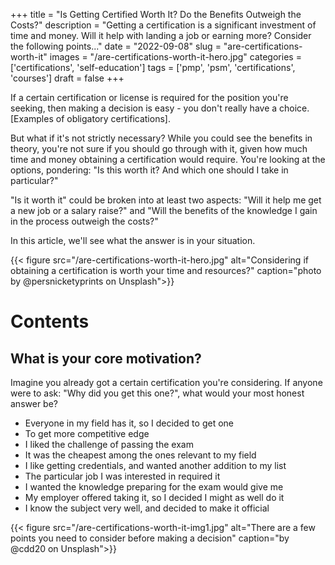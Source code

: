 +++
title = "Is Getting Certified Worth It? Do the Benefits Outweigh the Costs?"
description = "Getting a certification is a significant investment of time and money. Will it help with landing a job or earning more? Consider the following points..."
date = "2022-09-08"
slug = "are-certifications-worth-it"
images = "/are-certifications-worth-it-hero.jpg"
categories = ['certifications', 'self-education']
tags = ['pmp', 'psm', 'certifications', 'courses']
draft = false
+++

If a certain certification or license is required for the position you're seeking, then making a decision is easy - you don't really have a choice. [Examples of obligatory certifications].

But what if it's not strictly necessary? While you could see the benefits in theory, you're not sure if you should go through with it, given how much time and money obtaining a certification would require. You're looking at the options, pondering: "Is this worth it? And which one should I take in particular?"

"Is it worth it" could be broken into at least two aspects: "Will it help me get a new job or a salary raise?" and "Will the benefits of the knowledge I gain in the process outweigh the costs?"

In this article, we'll see what the answer is in your situation.

{{< figure src="/are-certifications-worth-it-hero.jpg" alt="Considering if obtaining a certification is worth your time and resources?" caption="photo by \@persnicketyprints on Unsplash">}}

# Contents

## What is your core motivation?

Imagine you already got a certain certification you're considering. If anyone were to ask: "Why did you get this one?", what would your most honest answer be?

- Everyone in my field has it, so I decided to get one
- To get more competitive edge
- I liked the challenge of passing the exam
- It was the cheapest among the ones relevant to my field
- I like getting credentials, and wanted another addition to my list
- The particular job I was interested in required it
- I wanted the knowledge preparing for the exam would give me
- My employer offered taking it, so I decided I might as well do it
- I know the subject very well, and decided to make it official

{{< figure src="/are-certifications-worth-it-img1.jpg" alt="There are a few points you need to consider before making a decision" caption="by \@cdd20 on Unsplash">}}
